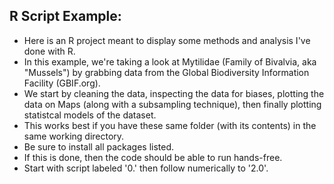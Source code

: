 R Script Example:
-
- Here is an R project meant to display some methods and analysis I've done with R. 
- In this example, we're taking a look at Mytilidae (Family of Bivalvia, aka "Mussels") by grabbing data from the Global Biodiversity Information Facility (GBIF.org).
- We start by cleaning the data, inspecting the data for biases, plotting the data on Maps (along with a subsampling technique), then finally plotting statistcal models of the dataset. 
- This works best if you have these same folder (with its contents) in the same working directory.
- Be sure to install all packages listed.
- If this is done, then the code should be able to run hands-free.
- Start with script labeled '0.' then follow numerically to '2.0'.

